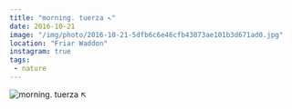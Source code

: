 ```yaml
---
title: "morning. tuerza ↖️"
date: 2016-10-21
image: "/img/photo/2016-10-21-5dfb6c6e46cfb43073ae101b3d671ad0.jpg"
location: "Friar Waddon"
instagram: true
tags:
 - nature
---
```


![morning. tuerza ↖️](/img/photo/2016-10-21-5dfb6c6e46cfb43073ae101b3d671ad0.jpg)
